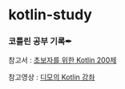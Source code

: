# kotlin-study
### 코틀린 공부 기록✒


참고서 : [초보자를 위한 Kotlin 200제](http://www.yes24.com/Product/Goods/60820252)

참고영상 : [디모의 Kotlin 강좌](https://www.youtube.com/watch?v=8RIsukgeUVw&list=PLQdnHjXZyYadiw5aV3p6DwUdXV2bZuhlN)

